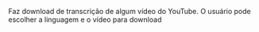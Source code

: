 Faz download de transcrição de algum vídeo do YouTube. O usuário pode escolher a linguagem e o vídeo para download
